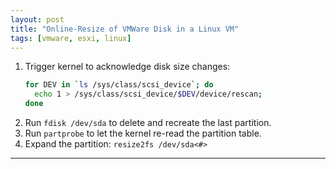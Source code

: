 ```yaml
---
layout: post
title: "Online-Resize of VMWare Disk in a Linux VM"
tags: [vmware, esxi, linux]
---
```


1. Trigger kernel to acknowledge disk size changes:
   ```bash
   for DEV in `ls /sys/class/scsi_device`; do
     echo 1 > /sys/class/scsi_device/$DEV/device/rescan;
   done
   ```
2. Run `fdisk /dev/sda` to delete and recreate the last partition.
3. Run `partprobe` to let the kernel re-read the partition table.
4. Expand the partition: `resize2fs /dev/sda<#>`

---

